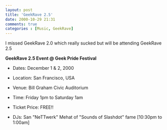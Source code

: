 ```yaml
---
layout: post
title: 'GeekRave 2.5'
date: 2000-10-29 21:31
comments: true
categories : [Music, GeekRave]
---  
```


I missed GeekRave 2.0 which really sucked but will be attending GeekRave 2.5

__GeekRave 2.5 Event @ Geek Pride Festival__

* Dates: December 1 & 2, 2000

* Location: San Francisco, USA

* Venue: Bill Graham Civic Auditorium

* Time: Friday 1pm to Saturday 1am

* Ticket Price: FREE!!

* DJs: San "NeTTwerk" Mehat of "Sounds of Slashdot" fame [10:30pm to 1:00am] 

